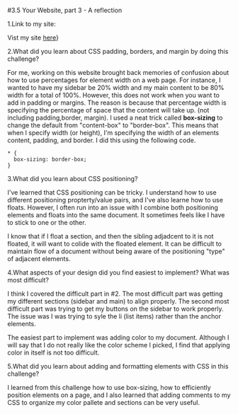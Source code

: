 #3.5 Your Website, part 3 - A reflection

1.Link to my site:

Vist my site [here](http://heintzdm.github.io/)}

2.What did you learn about CSS padding, borders, and margin by doing this challenge?

For me, working on this website brought back memories of confusion about how to use percentages for element width on a web page. For instance, I wanted to have my sidebar be 20% width and my main content to be 80% width for a total of 100%. However, this does not work when you want to add in padding or margins. The reason is because that percentage width is specifying the percentage of space that the content will take up. (not including padding,border, margin). I used a neat trick called **box-sizing** to change the default from "content-box" to "border-box". This means that when I specify width (or height), I'm specifying the width of an elements content, padding, and border. I did this using the following code.

```
* {
  box-sizing: border-box;
}
```

3.What did you learn about CSS positioning?

I've learned that CSS positioning can be tricky. I understand how to use different positioning propterty/value pairs, and I've also learne how to use floats. However, I often run into an issue with I combine both positioning elements and floats into the same document. It sometimes feels like I have to stick to one or the other.

I know that if I float a section, and then the sibling adjadcent to it is not floated, it will want to colide with the floated element. It can be difficult to maintain flow of a document without being aware of the positioning "type" of adjacent elements.

4.What aspects of your design did you find easiest to implement? What was most difficult?

I think I covered the difficult part in #2. The most difficult part was getting my different sections (sidebar and main) to align properly. The second most difficult part was trying to get my buttons on the sidebar to work properly. The issue was I was trying to syle the li (list items) rather than the anchor elements.

The easiest part to implement was adding color to my document. Although I will say that I do not really like the color scheme I picked, I find that applying color in itself is not too difficult.

5.What did you learn about adding and formatting elements with CSS in this challenge?

I learned from this challenge how to use box-sizing, how to efficiently position elements on a page, and I also learned that adding comments to my CSS to organize my color pallete and sections can be very useful.

